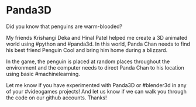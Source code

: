# Panda3D

Did you know that penguins are warm-blooded?

My friends Krishangi Deka and Hinal Patel helped me create a 3D animated world using #python and #panda3d. In this world, Panda Chan needs to find his best friend Penguin Cool and bring him home during a blizzard.

In the game, the penguin is placed at random places throughout the environment and the computer needs to direct Panda Chan to his location using basic #machinelearning.

Let me know if you have experimented with Panda3D or #blender3d in any of your #videogames projects! And let us know if we can walk you through the code on our github accounts. Thanks!
